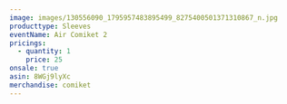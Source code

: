 ```yaml
---
image: images/130556090_1795957483895499_8275400501371310867_n.jpg
producttype: Sleeves
eventName: Air Comiket 2
pricings:
  - quantity: 1
    price: 25
onsale: true
asin: 8WGj9lyXc
merchandise: comiket
---
```

